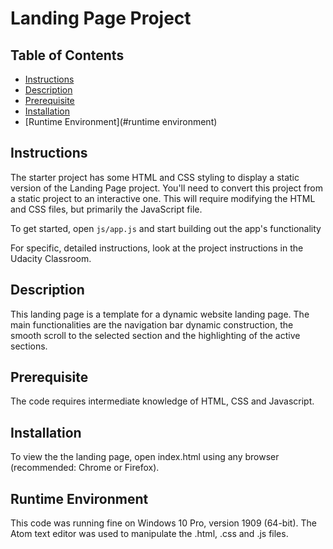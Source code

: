 # Landing Page Project

## Table of Contents

* [Instructions](#instructions)
* [Description](#description)
* [Prerequisite](#prerequisite)
* [Installation](#installation)
* [Runtime Environment](#runtime environment)

## Instructions

The starter project has some HTML and CSS styling to display a static version of the Landing Page project. You'll need to convert this project from a static project to an interactive one. This will require modifying the HTML and CSS files, but primarily the JavaScript file.

To get started, open `js/app.js` and start building out the app's functionality

For specific, detailed instructions, look at the project instructions in the Udacity Classroom.

## Description

This landing page is a template for a dynamic website landing page. 
The main functionalities are the navigation bar dynamic construction, the smooth scroll to the selected section and the highlighting of the active sections.

## Prerequisite

The code requires intermediate knowledge of HTML, CSS and Javascript.

## Installation

To view the the landing page, open index.html using any browser (recommended: Chrome or Firefox).

## Runtime Environment

This code was running fine on Windows 10 Pro, version 1909 (64-bit). The Atom text editor was used to manipulate the .html, .css and .js files.
